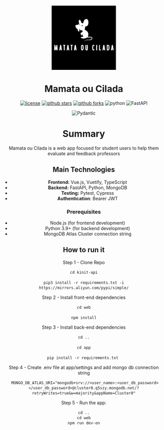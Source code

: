 <!-- markdownlint-disable MD033 MD041 -->

<p align="center">
  <a href="https://github.com/joaovitor2614/"><img src="web/public/logo.svg" width="200" height="200" alt="github"></a>
</p>

<div align="center">

# Mamata ou Cilada
<!-- prettier-ignore-start -->
<!-- markdownlint-disable-next-line MD036 -->

[![license](https://img.shields.io/badge/license-MIT-green.svg)](./LICENSE)
[![github stars](https://img.shields.io/github/stars/joaovitor2614/Mamata-ou-Cilada)](https://github.com/joaovitor2614/Mamata-ou-Cilada)
[![github forks](https://img.shields.io/github/forks/joaovitor2614/Mamata-ou-Cilada)](https://github.com/joaovitor2614/Mamata-ou-Cilada)
![python](https://img.shields.io/badge/python-3.10+-blue?logo=python&logoColor=edb641)
![FastAPI](https://img.shields.io/badge/FastAPI-005571?logo=python&logoColor=edb641)

![Pydantic](https://img.shields.io/badge/Pydantic-005571?logo=pydantic&logoColor=edb641)

# Summary
Mamata ou Cilada is a web app focused for student users to help them evaluate and feedback professors


## Main Technologies
- **Frontend:** Vue.js, Vuetify, TypeScript
- **Backend:** FastAPI, Python, MongoDB
- **Testing:** Pytest, Cypress
- **Authentication**: Bearer JWT

### Prerequisites
- Node.js (for frontend development)
- Python 3.9+ (for backend development)
- MongoDB Atlas Cluster connection string

## How to run it
Step 1 - Clone Repo
   ```
   cd kinit-api
   
   pip3 install -r requirements.txt -i https://mirrors.aliyun.com/pypi/simple/
   ```

Step 2 - Install front-end dependencies
   ```
   cd web
   
   npm install
   ```

Step 3 - Install back-end dependencies
   ```
   cd ..

   cd app
   
   pip install -r requirements.txt 
   ```

Step 4 - Create .env file at app/settings and add mongo db connection string

  ```
   MONGO_DB_ATLAS_URI="mongodb+srv://<user_name>:<user_db_password></user_db_password>@cluster0.q5szy.mongodb.net/?retryWrites=true&w=majority&appName=Cluster0"
   ```
Step 5 - Run the app:
   ```
   cd ..
   cd web
   npm run dev-on
   ```


</div>